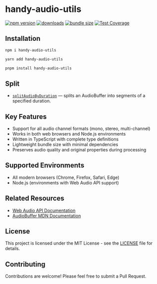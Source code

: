 # handy-audio-utils

[![npm version](https://img.shields.io/npm/v/handy-audio-utils.svg)](https://www.npmjs.com/package/handy-audio-utils)
[![downloads](https://img.shields.io/npm/dm/handy-audio-utils.svg)](https://www.npmjs.com/package/handy-audio-utils)
[![bundle size](https://img.shields.io/bundlephobia/minzip/handy-audio-utils)](https://bundlephobia.com/package/handy-audio-utils)
[![Test Coverage](https://img.shields.io/endpoint?url=https://gist.githubusercontent.com/gyeongseokKang/dbb8025d3d6b67d74782a2b5db994ce9/raw/coverage.json)](https://github.com/gyeongseokKang/handy-audio-utils/actions)

## Installation

```bash
npm i handy-audio-utils

yarn add handy-audio-utils

pnpm install handy-audio-utils
```

## Split

- [`splitAudioByDuration`](./docs/splitAudioByDuration.md) &mdash; splits an AudioBuffer into segments of a specified duration.

## Key Features

- Support for all audio channel formats (mono, stereo, multi-channel)
- Works in both web browsers and Node.js environments
- Written in TypeScript with complete type definitions
- Lightweight bundle size with minimal dependencies
- Preserves audio quality and original properties during processing

## Supported Environments

- All modern browsers (Chrome, Firefox, Safari, Edge)
- Node.js (environments with Web Audio API support)

## Related Resources

- [Web Audio API Documentation](https://developer.mozilla.org/en-US/docs/Web/API/Web_Audio_API)
- [AudioBuffer MDN Documentation](https://developer.mozilla.org/en-US/docs/Web/API/AudioBuffer)

## License

This project is licensed under the MIT License - see the [LICENSE](./LICENSE) file for details.

## Contributing

Contributions are welcome! Please feel free to submit a Pull Request.
